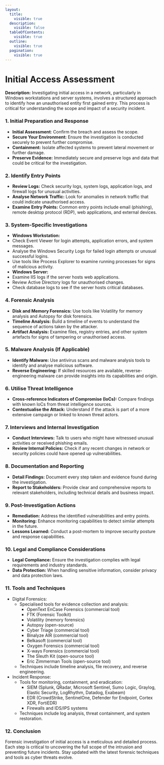 ```yaml
---
layout:
  title:
    visible: true
  description:
    visible: false
  tableOfContents:
    visible: true
  outline:
    visible: true
  pagination:
    visible: true
---
```


# Initial Access Assessment

**Description:** Investigating initial access in a network, particularly in Windows workstations and server systems, involves a structured approach to identify how an unauthorised entity first gained entry. This process is critical for understanding the scope and impact of a security incident.

### **1. Initial Preparation and Response**

* **Initial Assessment**: Confirm the breach and assess the scope.
* **Secure Your Environment:** Ensure the investigation is conducted securely to prevent further compromise.
* **Containment:** Isolate affected systems to prevent lateral movement or further damage.
* **Preserve Evidence:** Immediately secure and preserve logs and data that could be critical for the investigation.

### **2. Identify Entry Points**

* **Review Logs:** Check security logs, system logs, application logs, and firewall logs for unusual activities.
* **Analyse Network Traffic:** Look for anomalies in network traffic that could indicate unauthorised access.
* **Examine Entry Points:** Common entry points include email (phishing), remote desktop protocol (RDP), web applications, and external devices.

### **3. System-Specific Investigations**

* **Windows Workstation:**
* Check Event Viewer for login attempts, application errors, and system messages.
* Analyse the Windows Security Logs for failed login attempts or unusual successful logins.
* Use tools like Process Explorer to examine running processes for signs of malicious activity.
* **Windows Server:**
* Examine IIS logs if the server hosts web applications.
* Review Active Directory logs for unauthorised changes.
* Check database logs to see if the server hosts critical databases.

### **4. Forensic Analysis**

* **Disk and Memory Forensics:** Use tools like Volatility for memory analysis and Autopsy for disk forensics.
* **Timeline Analysis:** Build a timeline of events to understand the sequence of actions taken by the attacker.
* **Artifact Analysis:** Examine files, registry entries, and other system artefacts for signs of tampering or unauthorised access.

### **5. Malware Analysis (If Applicable)**

* **Identify Malware:** Use antivirus scans and malware analysis tools to identify and analyse malicious software.
* **Reverse Engineering:** If skilled resources are available, reverse-engineering malware can provide insights into its capabilities and origin.

### **6. Utilise Threat Intelligence**

* **Cross-reference Indicators of Compromise (IoCs):** Compare findings with known IoCs from threat intelligence sources.
* **Contextualise the Attack:** Understand if the attack is part of a more extensive campaign or linked to known threat actors.

### **7. Interviews and Internal Investigation**

* **Conduct Interviews:** Talk to users who might have witnessed unusual activities or received phishing emails.
* **Review Internal Policies:** Check if any recent changes in network or security policies could have opened up vulnerabilities.

### **8. Documentation and Reporting**

* **Detail Findings:** Document every step taken and evidence found during the investigation.
* **Report to Stakeholders:** Provide clear and comprehensive reports to relevant stakeholders, including technical details and business impact.

### **9. Post-Investigation Actions**

* **Remediation:** Address the identified vulnerabilities and entry points.
* **Monitoring:** Enhance monitoring capabilities to detect similar attempts in the future.
* **Lessons Learned:** Conduct a post-mortem to improve security posture and response capabilities.

### **10. Legal and Compliance Considerations**

* **Legal Compliance:** Ensure the investigation complies with legal requirements and industry standards.
* **Data Protection:** When handling sensitive information, consider privacy and data protection laws.

### **11.**  Tools and Techniques

* Digital Forensics:
  * Specialised tools for evidence collection and analysis:
    * OpenText EnCase Forensics (commercial tool)
    * FTK (Forensic Toolkit)
    * Volatility (memory forensics)
    * Autopsy (open-source)
    * Cyber Triage (commercial tool)
    * Binalyze AIR (commercial tool)
    * Belkasoft (commercial tool)
    * Oxygen Forensics (commercial tool)
    * X-ways Forensics (commercial tool)
    * The Sleuth Kit (open-source tool)
    * Eric Zimmerman Tools (open-source tool)
  * Techniques include timeline analysis, file recovery, and reverse engineering.
* Incident Response:
  * Tools for monitoring, containment, and eradication:
    * SIEM (Splunk, QRadar, Microsoft Sentinel, Sumo Logic, Graylog, Elastic Security, LogRhythm, Datadog, Exabeam)
    * EDR (CrowdStrike, SentinelOne, Defender for Endpoint, Cortex XDR, FortiEDR)
    * Firewalls and IDS/IPS systems
  * Techniques include log analysis, threat containment, and system restoration.

### **12. Conclusion**

Forensic investigation of initial access is a meticulous and detailed process. Each step is critical to uncovering the full scope of the intrusion and preventing future incidents. Stay updated with the latest forensic techniques and tools as cyber threats evolve.

